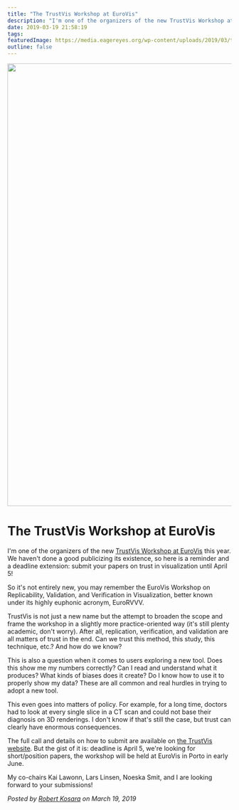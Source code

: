 ```yaml
---
title: "The TrustVis Workshop at EuroVis"
description: "I'm one of the organizers of the new TrustVis Workshop at EuroVis this year. We haven't done a good publicizing its existence, so here is a reminder and a deadline extension: submit your papers on trust in visualization until April 5!"
date: 2019-03-19 21:58:19
tags: 
featuredImage: https://media.eagereyes.org/wp-content/uploads/2019/03/trust-lies.jpg
outline: false
---
```


<p align="center"><img src="https://media.eagereyes.org/wp-content/uploads/2019/03/trust-lies.jpg" width="660" height="995" /></p>

# The TrustVis Workshop at EuroVis

I'm one of the organizers of the new <a href="https://trustvis.org">TrustVis Workshop at EuroVis</a> this year. We haven't done a good publicizing its existence, so here is a reminder and a deadline extension: submit your papers on trust in visualization until April 5!

So it's not entirely new, you may remember the EuroVis Workshop on Replicability, Validation, and Verification in Visualization, better known under its highly euphonic acronym, EuroRVVV.

TrustVis is not just a new name but the attempt to broaden the scope and frame the workshop in a slightly more practice-oriented way (it's still plenty academic, don't worry). After all, replication, verification, and validation are all matters of trust in the end. Can we trust this method, this study, this technique, etc.? And how do we know?

This is also a question when it comes to users exploring a new tool. Does this show me my numbers correctly? Can I read and understand what it produces? What kinds of biases does it create? Do I know how to use it to properly show my data? These are all common and real hurdles in trying to adopt a new tool.

This even goes into matters of policy. For example, for a long time, doctors had to look at every single slice in a CT scan and could not base their diagnosis on 3D renderings. I don't know if that's still the case, but trust can clearly have enormous consequences.

The full call and details on how to submit are available on <a href="https://trustvis.org">the TrustVis website</a>. But the gist of it is: deadline is April 5, we're looking for short/position papers, the workshop will be held at EuroVis in Porto in early June.

My co-chairs Kai Lawonn, Lars Linsen, Noeska Smit, and I are looking forward to your submissions! 


_Posted by <a href="/about">Robert Kosara</a> on March 19, 2019_


